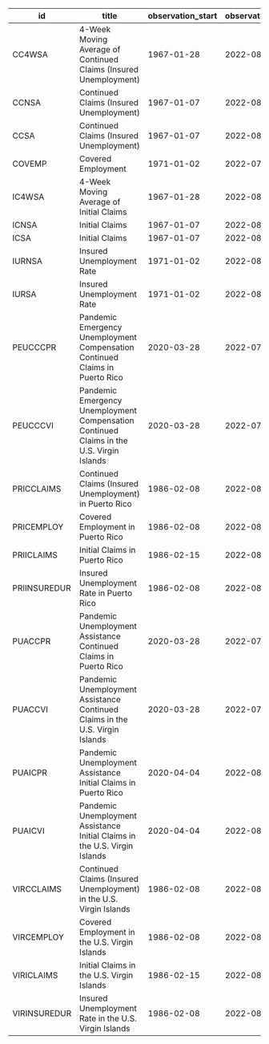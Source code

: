 | id           | title                                                                                    | observation_start   | observation_end   |
|--------------|------------------------------------------------------------------------------------------|---------------------|-------------------|
| CC4WSA       | 4-Week Moving Average of Continued Claims (Insured Unemployment)                         | 1967-01-28          | 2022-08-06        |
| CCNSA        | Continued Claims (Insured Unemployment)                                                  | 1967-01-07          | 2022-08-06        |
| CCSA         | Continued Claims (Insured Unemployment)                                                  | 1967-01-07          | 2022-08-06        |
| COVEMP       | Covered Employment                                                                       | 1971-01-02          | 2022-07-30        |
| IC4WSA       | 4-Week Moving Average of Initial Claims                                                  | 1967-01-28          | 2022-08-13        |
| ICNSA        | Initial Claims                                                                           | 1967-01-07          | 2022-08-13        |
| ICSA         | Initial Claims                                                                           | 1967-01-07          | 2022-08-13        |
| IURNSA       | Insured Unemployment Rate                                                                | 1971-01-02          | 2022-08-06        |
| IURSA        | Insured Unemployment Rate                                                                | 1971-01-02          | 2022-08-06        |
| PEUCCCPR     | Pandemic Emergency Unemployment Compensation Continued Claims in Puerto Rico             | 2020-03-28          | 2022-07-23        |
| PEUCCCVI     | Pandemic Emergency Unemployment Compensation Continued Claims in the U.S. Virgin Islands | 2020-03-28          | 2022-07-23        |
| PRICCLAIMS   | Continued Claims (Insured Unemployment) in Puerto Rico                                   | 1986-02-08          | 2022-08-06        |
| PRICEMPLOY   | Covered Employment in Puerto Rico                                                        | 1986-02-08          | 2022-08-06        |
| PRIICLAIMS   | Initial Claims in Puerto Rico                                                            | 1986-02-15          | 2022-08-13        |
| PRIINSUREDUR | Insured Unemployment Rate in Puerto Rico                                                 | 1986-02-08          | 2022-08-06        |
| PUACCPR      | Pandemic Unemployment Assistance Continued Claims in Puerto Rico                         | 2020-03-28          | 2022-07-23        |
| PUACCVI      | Pandemic Unemployment Assistance Continued Claims in the U.S. Virgin Islands             | 2020-03-28          | 2022-07-23        |
| PUAICPR      | Pandemic Unemployment Assistance Initial Claims in Puerto Rico                           | 2020-04-04          | 2022-08-06        |
| PUAICVI      | Pandemic Unemployment Assistance Initial Claims in the U.S. Virgin Islands               | 2020-04-04          | 2022-08-06        |
| VIRCCLAIMS   | Continued Claims (Insured Unemployment) in the U.S. Virgin Islands                       | 1986-02-08          | 2022-08-06        |
| VIRCEMPLOY   | Covered Employment in the U.S. Virgin Islands                                            | 1986-02-08          | 2022-08-06        |
| VIRICLAIMS   | Initial Claims in the U.S. Virgin Islands                                                | 1986-02-15          | 2022-08-13        |
| VIRINSUREDUR | Insured Unemployment Rate in the U.S. Virgin Islands                                     | 1986-02-08          | 2022-08-06        |